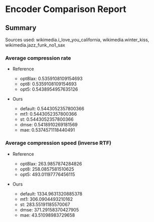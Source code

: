 
# Encoder Comparison Report

## Summary

Sources used: wikimedia.i_love_you_california, wikimedia.winter_kiss, wikimedia.jazz_funk_no1_sax

### Average compression rate

  - Reference
    - opt8lax: 0.5359108109154693
    - opt8: 0.5359108109154693
    - opt5: 0.5438954957635126

  - Ours
    - default: 0.5443052357800366
    - mt1: 0.5443052357800366
    - st: 0.5443052357800366
    - dmse: 0.5418910269181569
    - mae: 0.5374571118440491


### Average compression speed (inverse RTF)
  - Reference
    - opt8lax: 263.9857874284826
    - opt8: 258.0857581510625
    - opt5: 493.01197776456115

  - Ours
    - default: 1334.9631320885378
    - mt1: 306.0904493210162
    - st: 283.55191185570067
    - dmse: 371.29158370427905
    - mae: 43.51098983729658


